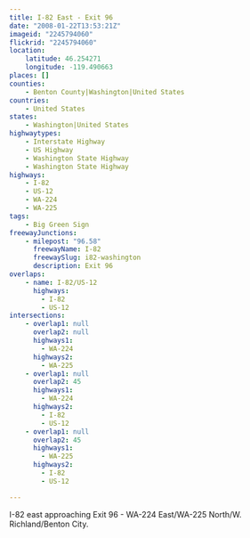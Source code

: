 ```yaml
---
title: I-82 East - Exit 96
date: "2008-01-22T13:53:21Z"
imageid: "2245794060"
flickrid: "2245794060"
location:
    latitude: 46.254271
    longitude: -119.490663
places: []
counties:
    - Benton County|Washington|United States
countries:
    - United States
states:
    - Washington|United States
highwaytypes:
    - Interstate Highway
    - US Highway
    - Washington State Highway
    - Washington State Highway
highways:
    - I-82
    - US-12
    - WA-224
    - WA-225
tags:
    - Big Green Sign
freewayJunctions:
    - milepost: "96.58"
      freewayName: I-82
      freewaySlug: i82-washington
      description: Exit 96
overlaps:
    - name: I-82/US-12
      highways:
        - I-82
        - US-12
intersections:
    - overlap1: null
      overlap2: null
      highways1:
        - WA-224
      highways2:
        - WA-225
    - overlap1: null
      overlap2: 45
      highways1:
        - WA-224
      highways2:
        - I-82
        - US-12
    - overlap1: null
      overlap2: 45
      highways1:
        - WA-225
      highways2:
        - I-82
        - US-12

---
```

I-82 east approaching Exit 96 - WA-224 East/WA-225 North/W. Richland/Benton City.